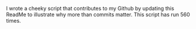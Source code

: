 I wrote a cheeky script that contributes to my Github by updating this ReadMe to illustrate why more than commits matter. This script has run 560 times.